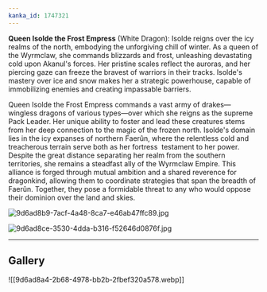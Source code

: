 ```yaml
---
kanka_id: 1747321
---
```


**Queen Isolde the Frost Empress** (White Dragon): Isolde reigns over the icy realms of the north, embodying the unforgiving chill of winter. As a queen of the Wyrmclaw, she commands blizzards and frost, unleashing devastating cold upon Akanul's forces. Her pristine scales reflect the auroras, and her piercing gaze can freeze the bravest of warriors in their tracks. Isolde's mastery over ice and snow makes her a strategic powerhouse, capable of immobilizing enemies and creating impassable barriers.

Queen Isolde the Frost Empress commands a vast army of drakes—wingless dragons of various types—over which she reigns as the supreme Pack Leader. Her unique ability to foster and lead these creatures stems from her deep connection to the magic of the frozen north. Isolde's domain lies in the icy expanses of northern Faerûn, where the relentless cold and treacherous terrain serve both as her fortress  testament to her power. Despite the great distance separating her realm from the southern territories, she remains a steadfast ally of the Wyrmclaw Empire. This alliance is forged through mutual ambition and a shared reverence for dragonkind, allowing them to coordinate strategies that span the breadth of Faerûn. Together, they pose a formidable threat to any who would oppose their dominion over the land and skies.

![9d6ad8b9-7acf-4a48-8ca7-e46ab47ffc89.jpg](https://d3a4xjr8r2ldhu.cloudfront.net/campaigns/273567/9d6ad8b9-7acf-4a48-8ca7-e46ab47ffc89.jpg)

![9d6ad8ce-3530-4dda-b316-f52646d0876f.jpg](https://d3a4xjr8r2ldhu.cloudfront.net/campaigns/273567/9d6ad8ce-3530-4dda-b316-f52646d0876f.jpg)

---
## Gallery
![[9d6ad8a4-2b68-4978-bb2b-2fbef320a578.webp]]